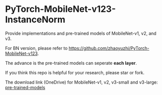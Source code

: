 # PyTorch-MobileNet-v123-InstanceNorm

Provide implementations and pre-trained models of MobileNet-v1, v2, and v3.

For BN version, please refer to https://github.com/zhaoyuzhi/PyTorch-MobileNet-v123.

The advance is the pre-trained models can seperate **each layer**.

If you think this repo is helpful for your research, please star or fork.

The download link (OneDrive) for MobileNet-v1, v2, v3-small and v3-large: [pre-trained-models](https://portland-my.sharepoint.com/:f:/g/personal/yzzhao2-c_ad_cityu_edu_hk/Ej_nCl7c-MtIm1M9Avxvl9EBjoZi2teGs-i7n8zWbJ8Bjg?e=YnQp8x)

